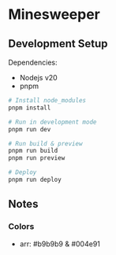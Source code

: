 # Minesweeper

## Development Setup

Dependencies:

- Nodejs v20
- pnpm

```bash
# Install node_modules
pnpm install

# Run in development mode
pnpm run dev

# Run build & preview
pnpm run build
pnpm run preview

# Deploy
pnpm run deploy
```

## Notes

### Colors

- arr: #b9b9b9 & #004e91
